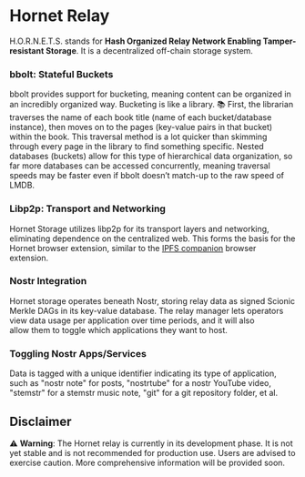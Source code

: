 # Hornet Relay
H.O.R.N.E.T.S. stands for **Hash Organized Relay Network Enabling Tamper-resistant Storage**. It is a decentralized off-chain storage system.

### bbolt: Stateful Buckets
bbolt provides support for bucketing, meaning content can be organized in an incredibly organized way. Bucketing is like a library. 📚 First, the librarian traverses the name of each book title (name of each bucket/database instance), then moves on to the pages (key-value pairs in that bucket) within the book. This traversal method is a lot quicker than skimming through every page in the library to find something specific. Nested databases (buckets) allow for this type of hierarchical data organization, so far more databases can be accessed concurrently, meaning traversal speeds may be faster even if bbolt doesn’t match-up to the raw speed of LMDB.

### Libp2p: Transport and Networking
Hornet Storage utilizes libp2p for its transport layers and networking, eliminating dependence on the centralized web. This forms the basis for the Hornet browser extension, similar to the [IPFS companion](https://github.com/ipfs/ipfs-companion) browser extension.

### Nostr Integration
Hornet storage operates beneath Nostr, storing relay data as signed Scionic Merkle DAGs in its key-value database. The relay manager lets operators view data usage per application over time periods, and it will also allow them to toggle which applications they want to host.

### Toggling Nostr Apps/Services
Data is tagged with a unique identifier indicating its type of application, such as "nostr note" for posts, "nostrtube" for a nostr YouTube video, "stemstr" for a stemstr music note, "git" for a git repository folder, et al.

## Disclaimer
⚠️ **Warning**: The Hornet relay is currently in its development phase. It is not yet stable and is not recommended for production use. Users are advised to exercise caution. More comprehensive information will be provided soon.

